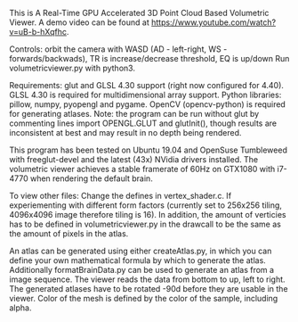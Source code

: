 This is A Real-Time GPU Accelerated 3D Point Cloud Based Volumetric Viewer. A demo video can be found at https://www.youtube.com/watch?v=uB-b-hXqfhc.

Controls: orbit the camera with WASD (AD - left-right, WS - forwards/backwads), TR is increase/decrease threshold, EQ is up/down
Run volumetricviewer.py with python3.

Requirements: glut and GLSL 4.30 support (right now configured for 4.40). GLSL 4.30 is required for multidimensional array support. Python libraries: pillow, numpy, pyopengl and pygame. OpenCV (opencv-python) is required for generating atlases.
Note: the program can be run without glut by commenting lines import OPENGL.GLUT and glutInit(), though results are inconsistent at best and may result in no depth being rendered. 

This program has been tested on Ubuntu 19.04 and OpenSuse Tumbleweed with freeglut-devel and the latest (43x) NVidia drivers installed. The volumetric viewer achieves a stable framerate of 60Hz on GTX1080 with i7-4770 when rendering the default brain.

To view other files:
Change the defines in vertex_shader.c. If experiementing with different form factors (currently set to 256x256 tiling, 4096x4096 image therefore tiling is 16). In addition, the amount of verticies has to be defined in volumetricviewer.py in the drawcall to be the same as the amount of pixels in the atlas.

An atlas can be generated using either createAtlas.py, in which you can define your own mathematical formula by which to generate the atlas. Additionally formatBrainData.py can be used to generate an atlas from a image sequence. The viewer reads the data from bottom to up, left to right. The generated atlases have to be rotated -90d before they are usable in the viewer.
Color of the mesh is defined by the color of the sample, including alpha.
